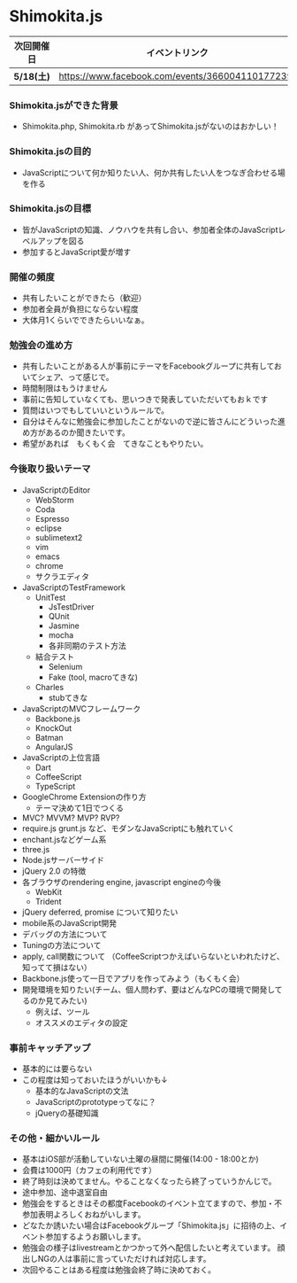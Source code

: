 Shimokita.js
============


|次回開催日| イベントリンク |
|:--------:|:--------------:|
| __5/18(土)__| https://www.facebook.com/events/366004110177239/ |



### Shimokita.jsができた背景
- Shimokita.php, Shimokita.rb があってShimokita.jsがないのはおかしい！


### Shimokita.jsの目的
- JavaScriptについて何か知りたい人、何か共有したい人をつなぎ合わせる場を作る


### Shimokita.jsの目標
- 皆がJavaScriptの知識、ノウハウを共有し合い、参加者全体のJavaScriptレベルアップを図る
- 参加するとJavaScript愛が増す


### 開催の頻度
- 共有したいことができたら（歓迎）
- 参加者全員が負担にならない程度
- 大体月1くらいでできたらいいなぁ。


### 勉強会の進め方
- 共有したいことがある人が事前にテーマをFacebookグループに共有しておいてシェア、って感じで。
- 時間制限はもうけません
- 事前に告知していなくても、思いつきで発表していただいてもおｋです
- 質問はいつでもしていいというルールで。
- 自分はそんなに勉強会に参加したことがないので逆に皆さんにどういった進め方があるのか聞きたいです。
- 希望があれば　もくもく会　てきなこともやりたい。
  


### 今後取り扱いテーマ

- JavaScriptのEditor
    - WebStorm
    - Coda
    - Espresso
    - eclipse
    - sublimetext2
    - vim
    - emacs
    - chrome
    - サクラエディタ
- JavaScriptのTestFramework
    - UnitTest
        - JsTestDriver
        - QUnit
        - Jasmine
        - mocha
        - 各非同期のテスト方法
    - 結合テスト
        - Selenium
        - Fake (tool, macroてきな)
    - Charles
        - stubてきな
- JavaScriptのMVCフレームワーク
    - Backbone.js
    - KnockOut
    - Batman
    - AngularJS
- JavaScriptの上位言語
    - Dart
    - CoffeeScript
    - TypeScript
- GoogleChrome Extensionの作り方
    - テーマ決めて1日でつくる
- MVC? MVVM? MVP? RVP?
- require.js grunt.js など、モダンなJavaScriptにも触れていく
- enchant.jsなどゲーム系
- three.js
- Node.jsサーバーサイド
- jQuery 2.0 の特徴
- 各ブラウザのrendering engine, javascript engineの今後
    - WebKit
    - Trident
- jQuery deferred, promise について知りたい
- mobile系のJavaScript開発
- デバッグの方法について
- Tuningの方法について
- apply, call関数について
（CoffeeScriptつかえばいらないといわれたけど、知ってて損はない）
- Backbone.js使って一日でアプリを作ってみよう（もくもく会）
- 開発環境を知りたい(チーム、個人問わず、要はどんなPCの環境で開発してるのか見てみたい)
    - 例えば、ツール
    - オススメのエディタの設定


### 事前キャッチアップ
- 基本的には要らない
- この程度は知っておいたほうがいいかも↓
  - 基本的なJavaScriptの文法
  - JavaScriptのprototypeってなに？
  - jQueryの基礎知識



### その他・細かいルール
- 基本はiOS部が活動していない土曜の昼間に開催(14:00 - 18:00とか)
- 会費は1000円（カフェの利用代です）
- 終了時刻は決めてません。やることなくなったら終了っていうかんじで。
- 途中参加、途中退室自由
- 勉強会をするときはその都度Facebookのイベント立てますので、参加・不参加表明よろしくおねがいします。
- どなたか誘いたい場合はFacebookグループ「Shimokita.js」に招待の上、イベント参加するようお願いします。
- 勉強会の様子はlivestreamとかつかって外へ配信したいと考えています。
  顔出しNGの人は事前に言っていただければ対応します。
- 次回やることはある程度は勉強会終了時に決めておく。

